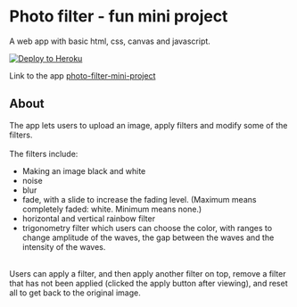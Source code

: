 # Photo filter - fun mini project 
 A web app with basic html, css, canvas and javascript.

[![Deploy to Heroku](https://github.com/Claire-LHV/photo-filter-mini-project/actions/workflows/deploy.yml/badge.svg?branch=master)](https://github.com/Claire-LHV/photo-filter-mini-project/actions/workflows/deploy.yml)

Link to the app
[photo-filter-mini-project](https://photo-filter-mini.herokuapp.com/)

## About
The app lets users to upload an image, apply filters and modify some of the filters. <br><br>
The filters include:
* Making an image black and white
* noise
* blur
* fade, with a slide to increase the fading level. (Maximum means completely faded: white. Minimum means none.)
* horizontal and vertical rainbow filter
* trigonometry filter which users can choose the color, with ranges to change amplitude of the waves, the gap between the waves and the intensity of the waves.
<br>
Users can apply a filter, and then apply another filter on top, remove a filter that has not been applied (clicked the apply button after viewing), and reset all to get back to the original image.
